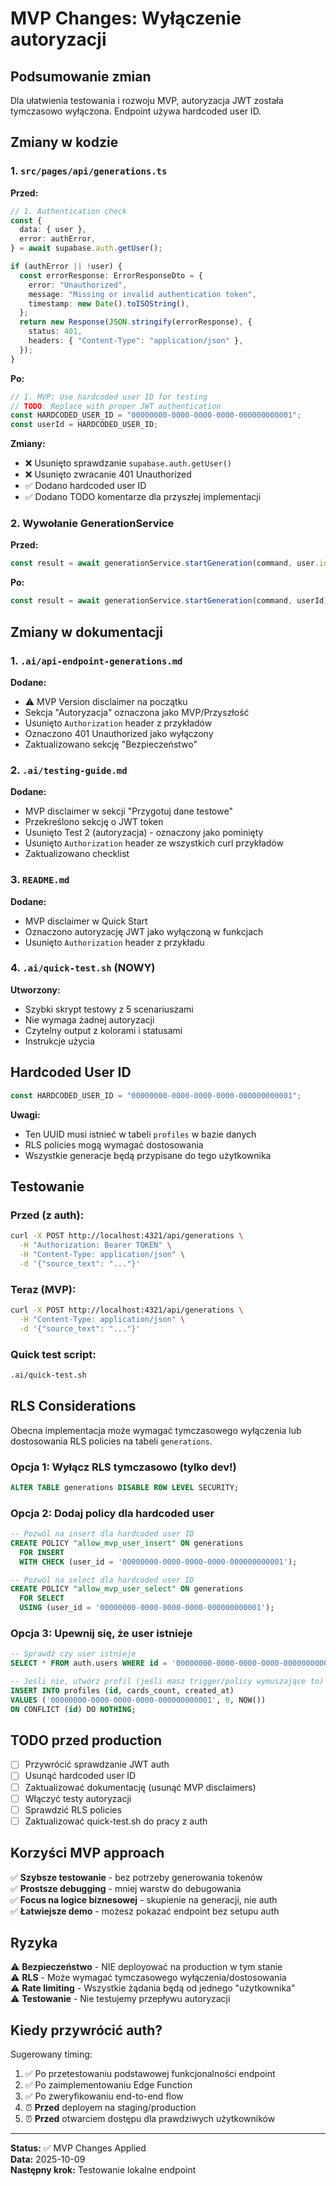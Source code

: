 # MVP Changes: Wyłączenie autoryzacji

## Podsumowanie zmian

Dla ułatwienia testowania i rozwoju MVP, autoryzacja JWT została tymczasowo wyłączona. Endpoint używa hardcoded user ID.

## Zmiany w kodzie

### 1. `src/pages/api/generations.ts`

**Przed:**

```typescript
// 1. Authentication check
const {
  data: { user },
  error: authError,
} = await supabase.auth.getUser();

if (authError || !user) {
  const errorResponse: ErrorResponseDto = {
    error: "Unauthorized",
    message: "Missing or invalid authentication token",
    timestamp: new Date().toISOString(),
  };
  return new Response(JSON.stringify(errorResponse), {
    status: 401,
    headers: { "Content-Type": "application/json" },
  });
}
```

**Po:**

```typescript
// 1. MVP: Use hardcoded user ID for testing
// TODO: Replace with proper JWT authentication
const HARDCODED_USER_ID = "00000000-0000-0000-0000-000000000001";
const userId = HARDCODED_USER_ID;
```

**Zmiany:**

- ❌ Usunięto sprawdzanie `supabase.auth.getUser()`
- ❌ Usunięto zwracanie 401 Unauthorized
- ✅ Dodano hardcoded user ID
- ✅ Dodano TODO komentarze dla przyszłej implementacji

### 2. Wywołanie GenerationService

**Przed:**

```typescript
const result = await generationService.startGeneration(command, user.id);
```

**Po:**

```typescript
const result = await generationService.startGeneration(command, userId);
```

## Zmiany w dokumentacji

### 1. `.ai/api-endpoint-generations.md`

**Dodane:**

- ⚠️ MVP Version disclaimer na początku
- Sekcja "Autoryzacja" oznaczona jako MVP/Przyszłość
- Usunięto `Authorization` header z przykładów
- Oznaczono 401 Unauthorized jako wyłączony
- Zaktualizowano sekcję "Bezpieczeństwo"

### 2. `.ai/testing-guide.md`

**Dodane:**

- MVP disclaimer w sekcji "Przygotuj dane testowe"
- Przekreślono sekcję o JWT token
- Usunięto Test 2 (autoryzacja) - oznaczony jako pominięty
- Usunięto `Authorization` header ze wszystkich curl przykładów
- Zaktualizowano checklist

### 3. `README.md`

**Dodane:**

- MVP disclaimer w Quick Start
- Oznaczono autoryzację JWT jako wyłączoną w funkcjach
- Usunięto `Authorization` header z przykładu

### 4. `.ai/quick-test.sh` (NOWY)

**Utworzony:**

- Szybki skrypt testowy z 5 scenariuszami
- Nie wymaga żadnej autoryzacji
- Czytelny output z kolorami i statusami
- Instrukcje użycia

## Hardcoded User ID

```typescript
const HARDCODED_USER_ID = "00000000-0000-0000-0000-000000000001";
```

**Uwagi:**

- Ten UUID musi istnieć w tabeli `profiles` w bazie danych
- RLS policies mogą wymagać dostosowania
- Wszystkie generacje będą przypisane do tego użytkownika

## Testowanie

### Przed (z auth):

```bash
curl -X POST http://localhost:4321/api/generations \
  -H "Authorization: Bearer TOKEN" \
  -H "Content-Type: application/json" \
  -d '{"source_text": "..."}'
```

### Teraz (MVP):

```bash
curl -X POST http://localhost:4321/api/generations \
  -H "Content-Type: application/json" \
  -d '{"source_text": "..."}'
```

### Quick test script:

```bash
.ai/quick-test.sh
```

## RLS Considerations

Obecna implementacja może wymagać tymczasowego wyłączenia lub dostosowania RLS policies na tabeli `generations`.

### Opcja 1: Wyłącz RLS tymczasowo (tylko dev!)

```sql
ALTER TABLE generations DISABLE ROW LEVEL SECURITY;
```

### Opcja 2: Dodaj policy dla hardcoded user

```sql
-- Pozwól na insert dla hardcoded user ID
CREATE POLICY "allow_mvp_user_insert" ON generations
  FOR INSERT
  WITH CHECK (user_id = '00000000-0000-0000-0000-000000000001');

-- Pozwól na select dla hardcoded user ID
CREATE POLICY "allow_mvp_user_select" ON generations
  FOR SELECT
  USING (user_id = '00000000-0000-0000-0000-000000000001');
```

### Opcja 3: Upewnij się, że user istnieje

```sql
-- Sprawdź czy user istnieje
SELECT * FROM auth.users WHERE id = '00000000-0000-0000-0000-000000000001';

-- Jeśli nie, utwórz profil (jeśli masz trigger/policy wymuszające to)
INSERT INTO profiles (id, cards_count, created_at)
VALUES ('00000000-0000-0000-0000-000000000001', 0, NOW())
ON CONFLICT (id) DO NOTHING;
```

## TODO przed production

- [ ] Przywrócić sprawdzanie JWT auth
- [ ] Usunąć hardcoded user ID
- [ ] Zaktualizować dokumentację (usunąć MVP disclaimers)
- [ ] Włączyć testy autoryzacji
- [ ] Sprawdzić RLS policies
- [ ] Zaktualizować quick-test.sh do pracy z auth

## Korzyści MVP approach

✅ **Szybsze testowanie** - bez potrzeby generowania tokenów  
✅ **Prostsze debugging** - mniej warstw do debugowania  
✅ **Focus na logice biznesowej** - skupienie na generacji, nie auth  
✅ **Łatwiejsze demo** - możesz pokazać endpoint bez setupu auth

## Ryzyka

⚠️ **Bezpieczeństwo** - NIE deployować na production w tym stanie  
⚠️ **RLS** - Może wymagać tymczasowego wyłączenia/dostosowania  
⚠️ **Rate limiting** - Wszystkie żądania będą od jednego "użytkownika"  
⚠️ **Testowanie** - Nie testujemy przepływu autoryzacji

## Kiedy przywrócić auth?

Sugerowany timing:

1. ✅ Po przetestowaniu podstawowej funkcjonalności endpoint
2. ✅ Po zaimplementowaniu Edge Function
3. ✅ Po zweryfikowaniu end-to-end flow
4. ⏰ **Przed** deployem na staging/production
5. ⏰ **Przed** otwarciem dostępu dla prawdziwych użytkowników

---

**Status:** ✅ MVP Changes Applied  
**Data:** 2025-10-09  
**Następny krok:** Testowanie lokalne endpoint

